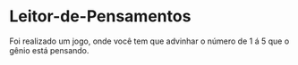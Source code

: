 # Leitor-de-Pensamentos
 Foi realizado um jogo, onde você tem que advinhar o número de 1 á 5 que o gênio está pensando.
